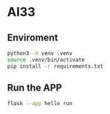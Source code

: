 # AI33


## Enviroment

```BASH
python3 -m venv .venv
source .venv/bin/activate
pip install -r requirements.txt
```

##  Run the APP

```BASH
flask --app hello run
```